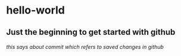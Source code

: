 # hello-world
## Just the beginning to get started with github
###### this says about commit which refers to saved changes in github

